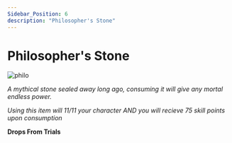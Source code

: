 ```yaml
---
Sidebar_Position: 6
description: "Philosopher's Stone"
---
```


# Philosopher's Stone

![philo](https://vwiki.valorserver.com/api/item/picture/philosopher's%20stone)

<i> A mythical stone sealed away long ago, consuming it will give any mortal endless power.</i>

*Using this item will 11/11 your character AND you will recieve 75 skill points upon consumption*

**Drops From Trials**
